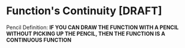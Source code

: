 # Function's Continuity [DRAFT]

Pencil Definition: 
**IF YOU CAN DRAW THE FUNCTION WITH A PENCIL WITHOUT PICKING UP THE PENCIL, THEN THE FUNCTION IS A CONTINUOUS FUNCTION**